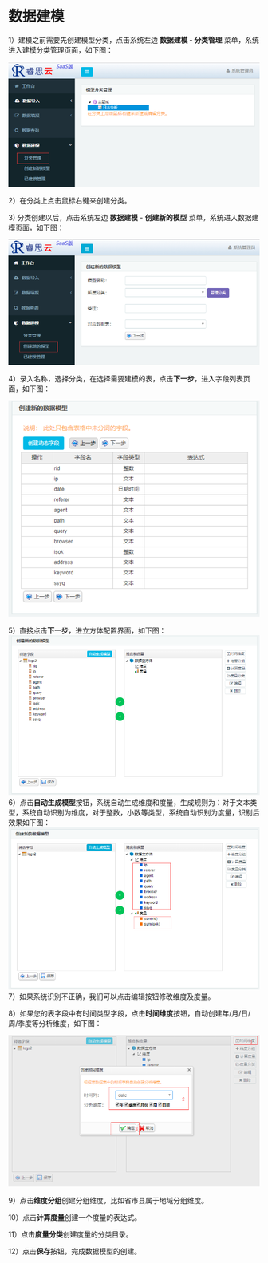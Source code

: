 # 数据建模

1）建模之前需要先创建模型分类，点击系统左边 **数据建模 - 分类管理** 菜单，系统进入建模分类管理页面，如下图：

![](/assets/import8.png)

2）在分类上点击鼠标右键来创建分类。

3\) 分类创建以后，点击系统左边 **数据建模** - **创建新的模型** 菜单，系统进入数据建模页面，如下图：

![](/assets/import7.png)

4）录入名称，选择分类，在选择需要建模的表，点击**下一步**，进入字段列表页面，如下图：

![](/assets/import9.png)

5）直接点击**下一步**，进立方体配置界面，如下图：![](/assets/import10.png)6）点击**自动生成模型**按钮，系统自动生成维度和度量，生成规则为：对于文本类型，系统自动识别为维度，对于整数，小数等类型，系统自动识别为度量，识别后效果如下图：![](/assets/import11.png)7）如果系统识别不正确，我们可以点击编辑按钮修改维度及度量。

8）如果您的表字段中有时间类型字段，点击**时间维度**按钮，自动创建年/月/日/周/季度等分析维度，如下图：

![](/assets/import12.png)

9）点击**维度分组**创建分组维度，比如省市县属于地域分组维度。

10）点击**计算度量**创建一个度量的表达式。



11）点击**度量分类**创建度量的分类目录。

12）点击**保存**按钮，完成数据模型的创建。


